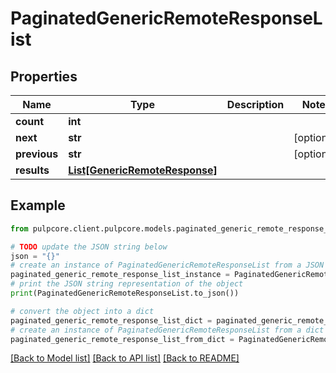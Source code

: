 # PaginatedGenericRemoteResponseList


## Properties

Name | Type | Description | Notes
------------ | ------------- | ------------- | -------------
**count** | **int** |  | 
**next** | **str** |  | [optional] 
**previous** | **str** |  | [optional] 
**results** | [**List[GenericRemoteResponse]**](GenericRemoteResponse.md) |  | 

## Example

```python
from pulpcore.client.pulpcore.models.paginated_generic_remote_response_list import PaginatedGenericRemoteResponseList

# TODO update the JSON string below
json = "{}"
# create an instance of PaginatedGenericRemoteResponseList from a JSON string
paginated_generic_remote_response_list_instance = PaginatedGenericRemoteResponseList.from_json(json)
# print the JSON string representation of the object
print(PaginatedGenericRemoteResponseList.to_json())

# convert the object into a dict
paginated_generic_remote_response_list_dict = paginated_generic_remote_response_list_instance.to_dict()
# create an instance of PaginatedGenericRemoteResponseList from a dict
paginated_generic_remote_response_list_from_dict = PaginatedGenericRemoteResponseList.from_dict(paginated_generic_remote_response_list_dict)
```
[[Back to Model list]](../README.md#documentation-for-models) [[Back to API list]](../README.md#documentation-for-api-endpoints) [[Back to README]](../README.md)


